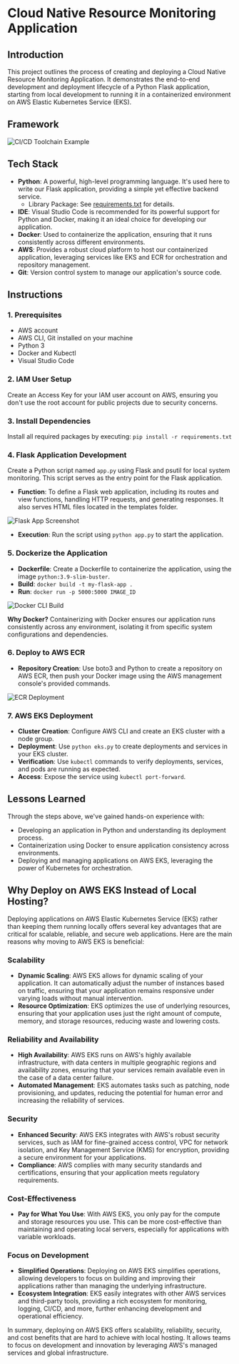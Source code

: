 # Cloud Native Resource Monitoring Application

## Introduction

This project outlines the process of creating and deploying a Cloud Native Resource Monitoring Application. It demonstrates the end-to-end development and deployment lifecycle of a Python Flask application, starting from local development to running it in a containerized environment on AWS Elastic Kubernetes Service (EKS).

## Framework

![CI/CD Toolchain Example](https://github.com/tpham45/DevOps_Project/blob/main/pics/CI_CD%20toolchain%20example.png)

## Tech Stack

- **Python**: A powerful, high-level programming language. It's used here to write our Flask application, providing a simple yet effective backend service.
    - Library Package: See [requirements.txt](requirements.txt) for details.
- **IDE**: Visual Studio Code is recommended for its powerful support for Python and Docker, making it an ideal choice for developing our application.
- **Docker**: Used to containerize the application, ensuring that it runs consistently across different environments.
- **AWS**: Provides a robust cloud platform to host our containerized application, leveraging services like EKS and ECR for orchestration and repository management.
- **Git**: Version control system to manage our application's source code.

## Instructions

### 1. Prerequisites
- AWS account
- AWS CLI, Git installed on your machine
- Python 3
- Docker and Kubectl
- Visual Studio Code

### 2. IAM User Setup
Create an Access Key for your IAM user account on AWS, ensuring you don't use the root account for public projects due to security concerns.

### 3. Install Dependencies
Install all required packages by executing: `pip install -r requirements.txt`

### 4. Flask Application Development
Create a Python script named `app.py` using Flask and psutil for local system monitoring. This script serves as the entry point for the Flask application. 

- **Function**: To define a Flask web application, including its routes and view functions, handling HTTP requests, and generating responses. It also serves HTML files located in the templates folder.

![Flask App Screenshot](pics/Screenshot_2024-02-28_190430.png)

- **Execution**: Run the script using `python app.py` to start the application.

### 5. Dockerize the Application
- **Dockerfile**: Create a Dockerfile to containerize the application, using the image `python:3.9-slim-buster`.
- **Build**: `docker build -t my-flask-app .`
- **Run**: `docker run -p 5000:5000 IMAGE_ID`

![Docker CLI Build](pics/cli_docker_build.png)

**Why Docker?** Containerizing with Docker ensures our application runs consistently across any environment, isolating it from specific system configurations and dependencies.

### 6. Deploy to AWS ECR
- **Repository Creation**: Use boto3 and Python to create a repository on AWS ECR, then push your Docker image using the AWS management console's provided commands.

![ECR Deployment](pics/ecr_deploy_aws.png)

### 7. AWS EKS Deployment
- **Cluster Creation**: Configure AWS CLI and create an EKS cluster with a node group.
- **Deployment**: Use `python eks.py` to create deployments and services in your EKS cluster.
- **Verification**: Use `kubectl` commands to verify deployments, services, and pods are running as expected.
- **Access**: Expose the service using `kubectl port-forward`.

## Lessons Learned

Through the steps above, we've gained hands-on experience with:
- Developing an application in Python and understanding its deployment process.
- Containerization using Docker to ensure application consistency across environments.
- Deploying and managing applications on AWS EKS, leveraging the power of Kubernetes for orchestration.

## Why Deploy on AWS EKS Instead of Local Hosting?

Deploying applications on AWS Elastic Kubernetes Service (EKS) rather than keeping them running locally offers several key advantages that are critical for scalable, reliable, and secure web applications. Here are the main reasons why moving to AWS EKS is beneficial:

### Scalability
- **Dynamic Scaling**: AWS EKS allows for dynamic scaling of your application. It can automatically adjust the number of instances based on traffic, ensuring that your application remains responsive under varying loads without manual intervention.
- **Resource Optimization**: EKS optimizes the use of underlying resources, ensuring that your application uses just the right amount of compute, memory, and storage resources, reducing waste and lowering costs.

### Reliability and Availability
- **High Availability**: AWS EKS runs on AWS's highly available infrastructure, with data centers in multiple geographic regions and availability zones, ensuring that your services remain available even in the case of a data center failure.
- **Automated Management**: EKS automates tasks such as patching, node provisioning, and updates, reducing the potential for human error and increasing the reliability of services.

### Security
- **Enhanced Security**: AWS EKS integrates with AWS's robust security services, such as IAM for fine-grained access control, VPC for network isolation, and Key Management Service (KMS) for encryption, providing a secure environment for your applications.
- **Compliance**: AWS complies with many security standards and certifications, ensuring that your application meets regulatory requirements.

### Cost-Effectiveness
- **Pay for What You Use**: With AWS EKS, you only pay for the compute and storage resources you use. This can be more cost-effective than maintaining and operating local servers, especially for applications with variable workloads.

### Focus on Development
- **Simplified Operations**: Deploying on AWS EKS simplifies operations, allowing developers to focus on building and improving their applications rather than managing the underlying infrastructure.
- **Ecosystem Integration**: EKS easily integrates with other AWS services and third-party tools, providing a rich ecosystem for monitoring, logging, CI/CD, and more, further enhancing development and operational efficiency.

In summary, deploying on AWS EKS offers scalability, reliability, security, and cost benefits that are hard to achieve with local hosting. It allows teams to focus on development and innovation by leveraging AWS's managed services and global infrastructure.
